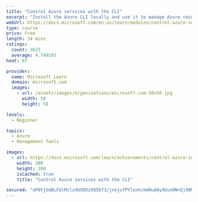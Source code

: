 ```yaml
---
title: "Control Azure services with the CLI"
excerpt: "Install the Azure CLI locally and use it to manage Azure resources."
webUrl: https://docs.microsoft.com/en-us/learn/modules/control-azure-services-with-cli/
type: course
price: Free
length: 34 mins
ratings:
  count: 3623
  average: 4.749103
heat: 67

provider:
  name: Microsoft Learn
  domain: microsoft.com
  images:
    - url: /assets/images/organizations/microsoft.com-50x50.jpg
      width: 50
      height: 50

levels:
  - Beginner

topics:
  - Azure
  - Management Tools

images:
  - url: https://docs.microsoft.com/learn/achievements/control-azure-services-with-cli-social.png
    width: 200
    height: 200
    isCached: true
    title: "Control Azure services with the CLI"

secured: "oP0YjGdBLFUlMclzdUUDOzXQ5b7J/jnejufPYlnxh/mmNuA8ydUun0N+Ej90MEpKjgLMja6cTk4Sa7uIt0pNifLeoh3Iawt0KjUBF1r+Lpksv5VpHGu3UUqjR5ZiLnG/iL+671F9P3v2DvFfSMKPRV23DvsY2OaqjEA1DaxBRgGdN1+lzGvEzgLRIThtbgS2vcv6Jq9OWHYsUXoo8DGoZUCKTDSQPfZDsT5m/9Mtzr1zgLKf/667MDzN3SvCG467zkNJ6VCYtE05bhFUK9cGRMQAua4bTYs2LUBoJ/MdMs1FFGImRInsBZzw1rrA09Sw2pNKErtSWdWSGUzNXBGpI0L+44rHYt1xLeuUaLxAcOaCj6fqnURafDRDSaVDSsAmGWn4/MD1Oc3ssHSFQLVdCQ==;uZccIDuveLP35FlxQdAj9g=="
---
```


